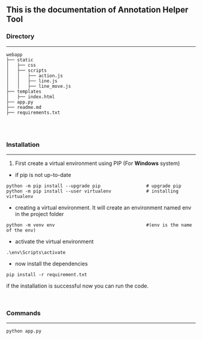 ## This is the documentation of Annotation Helper Tool

### Directory 
***
``` 
webapp
├── static
│   ├── css                     
│   ├── scripts                       
│   │   ├── action.js                        
│   │   ├── line.js                        
│   │   ├── line_move.js                        
├── templates                    
│   ├── index.html                     
├── app.py                            
├── readme.md                           
├── requirements.txt                    
                            
```
<br>

### Installation
***
1. First create a virtual environment using PIP (For **Windows** system)
- if pip is not up-to-date
```
python -m pip install --upgrade pip                 # upgrade pip
python -m pip install --user virtualenv             # installing virtualenv
```
- creating a virtual environment. It will create an environment named env in the project folder
```
python -m venv env                                  #(env is the name of the env)
```
- activate the virtual environment
```
.\env\Scripts\activate
```
- now install the dependencies
```
pip install -r requirement.txt
```

if the installation is successful now you can run the code.

<br>


### Commands
***
```
python app.py
```